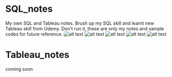 # SQL_notes
My own SQL and Tableau notes. Brush up my SQL skill and learnt new Tableau skill from Udemy. Don't run it, these are only my notes and sample codes for future reference.
![alt text](https://i.imgur.com/DS1EBt0.jpg)
![alt text](https://i.imgur.com/rcMio19.jpg)
![alt text](https://i.imgur.com/V6vE7IX.jpg)
![alt text](https://i.imgur.com/K3SWjMh.jpg)
![alt text](https://i.imgur.com/fq0EKUL.jpg)
# Tableau_notes
coming soon

